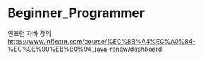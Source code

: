 # Beginner_Programmer

인프런 자바 강의
https://www.inflearn.com/course/%EC%8B%A4%EC%A0%84-%EC%9E%90%EB%B0%94_java-renew/dashboard
